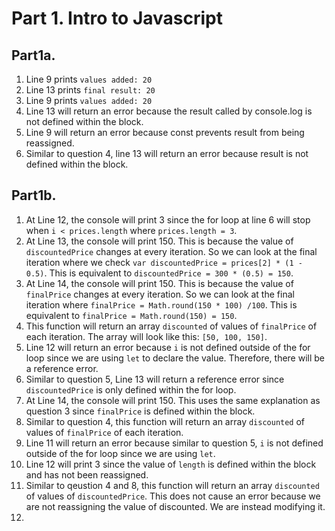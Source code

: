 # Part 1. Intro to Javascript  
## Part1a.
1. Line 9 prints `values added: 20`
2. Line 13 prints `final result: 20`
3. Line 9 prints `values added: 20`
4. Line 13 will return an error because the result called by console.log is not defined within the block. 
5. Line 9 will return an error because const prevents result from being reassigned.
6. Similar to question 4, line 13 will return an error because result is not defined within the block.
  
## Part1b.
1. At Line 12, the console will print 3 since the for loop at line 6 will stop when `i < prices.length` where `prices.length = 3`. 
2. At Line 13, the console will print 150. This is because the value of `discountedPrice` changes at every iteration. So we can look at the final iteration where we check `var discountedPrice = prices[2] * (1 - 0.5)`. This is equivalent to `discountedPrice = 300 * (0.5) = 150`.
3. At Line 14, the console will print 150. This is because the value of `finalPrice` changes at every iteration. So we can look at the final iteration where `finalPrice = Math.round(150 * 100) /100`. This is equivalent to `finalPrice = Math.round(150) = 150`.
4. This function will return an array `discounted` of values of `finalPrice` of each iteration. The array will look like this: `[50, 100, 150]`.
5. Line 12 will return an error because `i` is not defined outside of the for loop since we are using `let` to declare the value. Therefore, there will be a reference error.
6. Similar to question 5, Line 13 will return a reference error since `discountedPrice` is only defined within the for loop.
7. At Line 14, the console will print 150. This uses the same explanation as question 3 since `finalPrice` is defined within the block. 
8. Similar to question 4, this function will return an array `discounted` of values of `finalPrice` of each iteration.
9. Line 11 will return an error because similar to question 5, `i` is not defined outside of the for loop since we are using `let`. 
10. Line 12 will print 3 since the value of `length` is defined within the block and has not been reassigned. 
11. Similar to qeustion 4 and 8, this function will return an array `discounted` of values of `discountedPrice`. This does not cause an error because we are not reassigning the value of discounted. We are instead modifying it. 
12. 